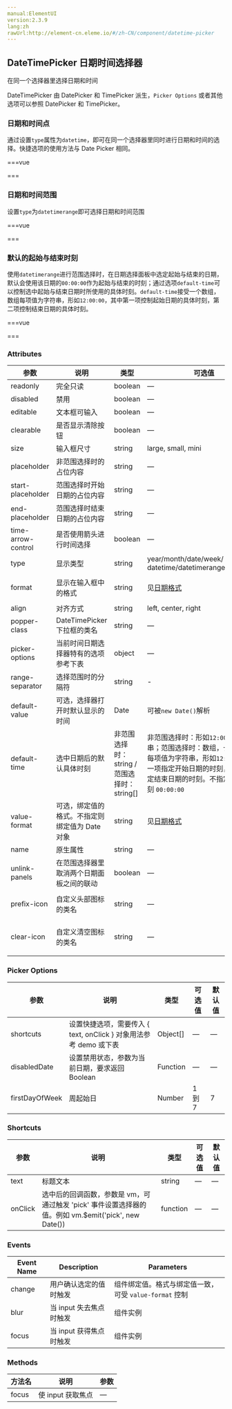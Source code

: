 ```yaml
---
manual:ElementUI
version:2.3.9
lang:zh
rawUrl:http://element-cn.eleme.io/#/zh-CN/component/datetime-picker
---
```



##  DateTimePicker 日期时间选择器<a name="datetimepicker-ri-qi-shi-jian-xuan-ze-qi"></a>


在同一个选择器里选择日期和时间



DateTimePicker 由 DatePicker 和 TimePicker 派生，`Picker Options` 或者其他选项可以参照 DatePicker 和 TimePicker。



###  日期和时间点<a name="ri-qi-he-shi-jian-dian"></a>


通过设置`type`属性为`datetime`，即可在同一个选择器里同时进行日期和时间的选择。快捷选项的使用方法与 Date Picker 相同。


===vue
<template>
  <div class="block">
    <span class="demonstration">默认</span>
    <el-date-picker
      v-model="value1"
      type="datetime"
      placeholder="选择日期时间">
    </el-date-picker>
  </div>
  <div class="block">
    <span class="demonstration">带快捷选项</span>
    <el-date-picker
      v-model="value2"
      type="datetime"
      placeholder="选择日期时间"
      align="right"
      :picker-options="pickerOptions1">
    </el-date-picker>
  </div>
  <div class="block">
    <span class="demonstration">设置默认时间</span>
    <el-date-picker
      v-model="value3"
      type="datetime"
      placeholder="选择日期时间"
      default-time="12:00:00">
    </el-date-picker>
  </div>
</template>

<script>
module.exports =  {
    data() {
      return {
        pickerOptions1: {
          shortcuts: [{
            text: '今天',
            onClick(picker) {
              picker.$emit('pick', new Date());
            }
          }, {
            text: '昨天',
            onClick(picker) {
              const date = new Date();
              date.setTime(date.getTime() - 3600 * 1000 * 24);
              picker.$emit('pick', date);
            }
          }, {
            text: '一周前',
            onClick(picker) {
              const date = new Date();
              date.setTime(date.getTime() - 3600 * 1000 * 24 * 7);
              picker.$emit('pick', date);
            }
          }]
        },
        value1: '',
        value2: '',
        value3: ''
      };
    }
  };
</script>


===




###  日期和时间范围<a name="ri-qi-he-shi-jian-fan-wei"></a>


设置`type`为`datetimerange`即可选择日期和时间范围


===vue
<template>
  <div class="block">
    <span class="demonstration">默认</span>
    <el-date-picker
      v-model="value4"
      type="datetimerange"
      range-separator="至"
      start-placeholder="开始日期"
      end-placeholder="结束日期">
    </el-date-picker>
  </div>
  <div class="block">
    <span class="demonstration">带快捷选项</span>
    <el-date-picker
      v-model="value5"
      type="datetimerange"
      :picker-options="pickerOptions2"
      range-separator="至"
      start-placeholder="开始日期"
      end-placeholder="结束日期"
      align="right">
    </el-date-picker>
  </div>
</template>

<script>
module.exports =  {
    data() {
      return {
        pickerOptions2: {
          shortcuts: [{
            text: '最近一周',
            onClick(picker) {
              const end = new Date();
              const start = new Date();
              start.setTime(start.getTime() - 3600 * 1000 * 24 * 7);
              picker.$emit('pick', [start, end]);
            }
          }, {
            text: '最近一个月',
            onClick(picker) {
              const end = new Date();
              const start = new Date();
              start.setTime(start.getTime() - 3600 * 1000 * 24 * 30);
              picker.$emit('pick', [start, end]);
            }
          }, {
            text: '最近三个月',
            onClick(picker) {
              const end = new Date();
              const start = new Date();
              start.setTime(start.getTime() - 3600 * 1000 * 24 * 90);
              picker.$emit('pick', [start, end]);
            }
          }]
        },
        value4: [new Date(2000, 10, 10, 10, 10), new Date(2000, 10, 11, 10, 10)],
        value5: ''
      };
    }
  };
</script>


===




###  默认的起始与结束时刻<a name="mo-ren-de-qi-shi-yu-jie-shu-shi-ke"></a>


使用`datetimerange`进行范围选择时，在日期选择面板中选定起始与结束的日期，默认会使用该日期的`00:00:00`作为起始与结束的时刻；通过选项`default-time`可以控制选中起始与结束日期时所使用的具体时刻。`default-time`接受一个数组，数组每项值为字符串，形如`12:00:00`，其中第一项控制起始日期的具体时刻，第二项控制结束日期的具体时刻。


===vue
<template>
  <div class="block">
    <span class="demonstration">起始日期时刻为 12:00:00</span>
    <el-date-picker
      v-model="value6"
      type="datetimerange"
      start-placeholder="开始日期"
      end-placeholder="结束日期"
      :default-time="['12:00:00']">
    </el-date-picker>
  </div>
  <div class="block">
    <span class="demonstration">起始日期时刻为 12:00:00，结束日期时刻为 08:00:00</span>
    <el-date-picker
      v-model="value7"
      type="datetimerange"
      align="right"
      start-placeholder="开始日期"
      end-placeholder="结束日期"
      :default-time="['12:00:00', '08:00:00']">
    </el-date-picker>
  </div>
</template>

<script>
module.exports =  {
    data() {
      return {
        value6: '',
        value7: ''
      };
    }
  };
</script>


===




###  Attributes<a name="attributes"></a>
参数 | 说明 | 类型 | 可选值 | 默认值 
 ---  |  ---  |  ---  |  ---  |  ---  | 
readonly | 完全只读 | boolean | — | false 
disabled | 禁用 | boolean | — | false 
editable | 文本框可输入 | boolean | — | true 
clearable | 是否显示清除按钮 | boolean | — | true 
size | 输入框尺寸 | string | large, small, mini | — 
placeholder | 非范围选择时的占位内容 | string | — | — 
start-placeholder | 范围选择时开始日期的占位内容 | string | — | — 
end-placeholder | 范围选择时结束日期的占位内容 | string | — | — 
time-arrow-control | 是否使用箭头进行时间选择 | boolean | — | false 
type | 显示类型 | string | year/month/date/week/ datetime/datetimerange/daterange | date 
format | 显示在输入框中的格式 | string | 见[日期格式](%1498 "") | yyyy-MM-dd 
align | 对齐方式 | string | left, center, right | left 
popper-class | DateTimePicker 下拉框的类名 | string | — | — 
picker-options | 当前时间日期选择器特有的选项参考下表 | object | — | {} 
range-separator | 选择范围时的分隔符 | string | - | &#39;-&#39; 
default-value | 可选，选择器打开时默认显示的时间 | Date | 可被`new Date()`解析 | — 
default-time | 选中日期后的默认具体时刻 | 非范围选择时：string / 范围选择时：string[] | 非范围选择时：形如`12:00:00`的字符串；范围选择时：数组，长度为 2，每项值为字符串，形如`12:00:00`，第一项指定开始日期的时刻，第二项指定结束日期的时刻。不指定会使用时刻 `00:00:00` | — 
value-format | 可选，绑定值的格式。不指定则绑定值为 Date 对象 | string | 见[日期格式](%1498 "") | — 
name | 原生属性 | string | — | — 
unlink-panels | 在范围选择器里取消两个日期面板之间的联动 | boolean | — | false 
prefix-icon | 自定义头部图标的类名 | string | — | el-icon-date 
clear-icon | 自定义清空图标的类名 | string | — | el-icon-circle-close 


###  Picker Options<a name="picker-options"></a>
参数 | 说明 | 类型 | 可选值 | 默认值 
 ---  |  ---  |  ---  |  ---  |  ---  | 
shortcuts | 设置快捷选项，需要传入 { text, onClick } 对象用法参考 demo 或下表 | Object[] | — | — 
disabledDate | 设置禁用状态，参数为当前日期，要求返回 Boolean | Function | — | — 
firstDayOfWeek | 周起始日 | Number | 1 到 7 | 7 


###  Shortcuts<a name="shortcuts"></a>
参数 | 说明 | 类型 | 可选值 | 默认值 
 ---  |  ---  |  ---  |  ---  |  ---  | 
text | 标题文本 | string | — | — 
onClick | 选中后的回调函数，参数是 vm，可通过触发 &#39;pick&#39; 事件设置选择器的值。例如 vm.$emit(&#39;pick&#39;, new Date()) | function | — | — 


###  Events<a name="events"></a>
Event Name | Description | Parameters 
 ---  |  ---  |  ---  | 
change | 用户确认选定的值时触发 | 组件绑定值。格式与绑定值一致，可受 `value-format` 控制 
blur | 当 input 失去焦点时触发 | 组件实例 
focus | 当 input 获得焦点时触发 | 组件实例 


###  Methods<a name="methods"></a>
方法名 | 说明 | 参数 
 ---  |  ---  |  ---  | 
focus | 使 input 获取焦点 | — 

